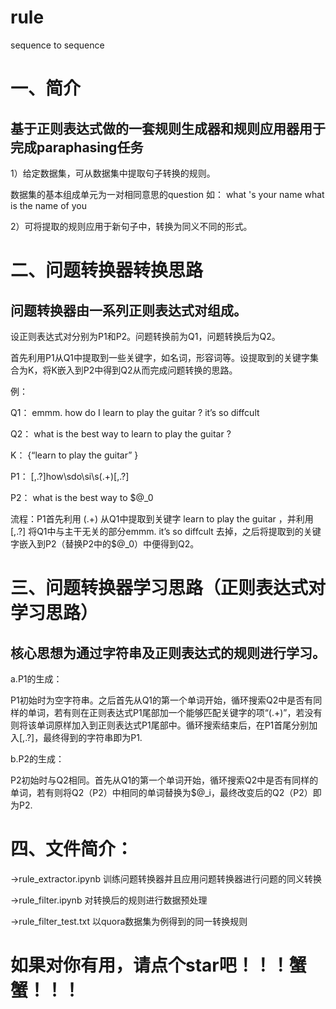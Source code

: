 # rule
sequence to sequence
# 一、简介
## 基于正则表达式做的一套规则生成器和规则应用器用于完成paraphasing任务

1）给定数据集，可从数据集中提取句子转换的规则。

数据集的基本组成单元为一对相同意思的question
如：
what 's your name
what is the name of you

2）可将提取的规则应用于新句子中，转换为同义不同的形式。

# 二、问题转换器转换思路
## 问题转换器由一系列正则表达式对组成。

设正则表达式对分别为P1和P2。问题转换前为Q1，问题转换后为Q2。

首先利用P1从Q1中提取到一些关键字，如名词，形容词等。设提取到的关键字集合为K，将K嵌入到P2中得到Q2从而完成问题转换的思路。

例：

Q1： emmm. how do I learn to play the guitar ? it’s so diffcult 

Q2： what is the best way to learn to play the guitar ?  

K：  {“learn to play the guitar” }

P1：  [\,\.\?]how\sdo\si\s(.+)[\,\.\?]

P2：  what is the best way to $@_0

流程：P1首先利用 (.+) 从Q1中提取到关键字 learn to play the guitar ，并利用[\,\.\?] 将Q1中与主干无关的部分emmm. it’s so diffcult  去掉，之后将提取到的关键字嵌入到P2（替换P2中的$@_0）中便得到Q2。
# 三、问题转换器学习思路（正则表达式对学习思路）
## 核心思想为通过字符串及正则表达式的规则进行学习。

a.P1的生成：

P1初始时为空字符串。之后首先从Q1的第一个单词开始，循环搜索Q2中是否有同样的单词，若有则在正则表达式P1尾部加一个能够匹配关键字的项“(.+)”，若没有则将该单词原样加入到正则表达式P1尾部中。循环搜索结束后，在P1首尾分别加入[\,\.\?]，最终得到的字符串即为P1.

b.P2的生成：

P2初始时与Q2相同。首先从Q1的第一个单词开始，循环搜索Q2中是否有同样的单词，若有则将Q2（P2）中相同的单词替换为$@_i，最终改变后的Q2（P2）即为P2.

# 四、文件简介：

->rule_extractor.ipynb 训练问题转换器并且应用问题转换器进行问题的同义转换

->rule_filter.ipynb 对转换后的规则进行数据预处理

->rule_filter_test.txt 以quora数据集为例得到的同一转换规则


# 如果对你有用，请点个star吧！！！蟹蟹！！！


